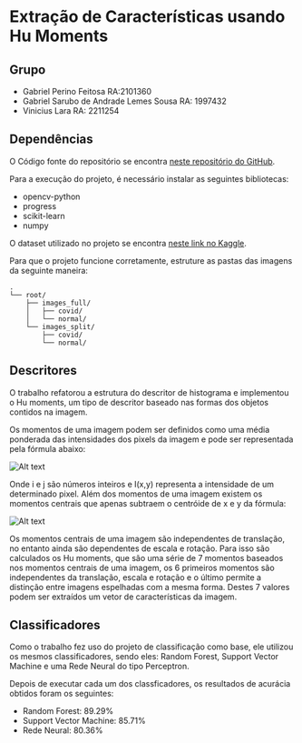 # Extração de Características usando Hu Moments

## Grupo

- Gabriel Perino Feitosa RA:2101360
- Gabriel Sarubo de Andrade Lemes Sousa RA: 1997432
- Vinicius Lara RA: 2211254

## Dependências
O Código fonte do repositório se encontra [neste repositório do GitHub](https://github.com/gabrielfeitosa00/ML-Classifiers-Image-Extraction).

Para a execução do projeto, é necessário instalar as seguintes bibliotecas:

* opencv-python
* progress
* scikit-learn
* numpy

O dataset utilizado no projeto se encontra [neste link no Kaggle](https://www.kaggle.com/datasets/tarandeep97/covid19-normal-posteroanteriorpa-xrays).

Para que o projeto funcione corretamente, estruture as pastas das imagens da seguinte maneira:

```
.
└── root/
    ├── images_full/
    │   ├── covid/
    │   └── normal/
    └── images_split/
        ├── covid/
        └── normal/
```

## Descritores
O trabalho refatorou a estrutura do descritor de histograma e implementou o Hu moments, um tipo de descritor baseado nas formas dos objetos contidos na imagem.

Os momentos de uma imagem podem ser definidos como uma média ponderada das intensidades dos pixels da imagem e pode ser representada pela fórmula abaixo:

![Alt text](https://learnopencv.com/wp-content/ql-cache/quicklatex.com-57be077fade2b4294b4eb912ac93aa16_l3.png)

Onde i e j são números inteiros e I(x,y) representa a intensidade de um determinado pixel. Além dos momentos de uma imagem existem os momentos centrais que apenas subtraem o centróide de x e y da fórmula:

![Alt text](https://learnopencv.com/wp-content/ql-cache/quicklatex.com-e5a36c413410b5751103411993ce127a_l3.png)

Os momentos centrais de uma imagem são independentes de translação, no entanto ainda são dependentes de escala e rotação. Para isso são calculados os Hu moments, que são uma série de 7 momentos baseados nos momentos centrais de uma imagem, os 6 primeiros momentos são independentes da translação, escala e rotação e o último permite a distinção entre imagens espelhadas com a mesma forma. Destes 7 valores podem ser extraídos um vetor de características da imagem.

## Classificadores

Como o trabalho fez uso do projeto de classificação como base, ele utilizou os mesmos classificadores, sendo eles: Random Forest, Support Vector Machine e uma Rede Neural do tipo Perceptron.

Depois de executar cada um dos classficadores, os resultados de acurácia obtidos foram os seguintes:

* Random Forest: 89.29%
* Support Vector Machine: 85.71%
* Rede Neural: 80.36%
